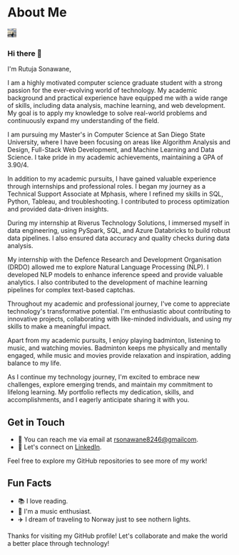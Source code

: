 <!-- Title -->
# About Me

<!-- Avatar -->
<img src="Ru.jpg" alt="Rutuja's Profile Picture" width="20" height="20">



### Hi there 👋

I'm Rutuja Sonawane, 

I am a highly motivated computer science graduate student with a strong passion for the ever-evolving world of technology. My academic background and practical experience have equipped me with a wide range of skills, including data analysis, machine learning, and web development. My goal is to apply my knowledge to solve real-world problems and continuously expand my understanding of the field.

I am pursuing my Master's in Computer Science at San Diego State University, where I have been focusing on areas like Algorithm Analysis and Design, Full-Stack Web Development, and Machine Learning and Data Science. I take pride in my academic achievements, maintaining a GPA of 3.90/4.

In addition to my academic pursuits, I have gained valuable experience through internships and professional roles. I began my journey as a Technical Support Associate at Mphasis, where I refined my skills in SQL, Python, Tableau, and troubleshooting. I contributed to process optimization and provided data-driven insights.

During my internship at Riverus Technology Solutions, I immersed myself in data engineering, using PySpark, SQL, and Azure Databricks to build robust data pipelines. I also ensured data accuracy and quality checks during data analysis.

My internship with the Defence Research and Development Organisation (DRDO) allowed me to explore Natural Language Processing (NLP). I developed NLP models to enhance inference speed and provide valuable analytics. I also contributed to the development of machine learning pipelines for complex text-based captchas.

Throughout my academic and professional journey, I've come to appreciate technology's transformative potential. I'm enthusiastic about contributing to innovative projects, collaborating with like-minded individuals, and using my skills to make a meaningful impact.

Apart from my academic pursuits, I enjoy playing badminton, listening to music, and watching movies. Badminton keeps me physically and mentally engaged, while music and movies provide relaxation and inspiration, adding balance to my life.

As I continue my technology journey, I'm excited to embrace new challenges, explore emerging trends, and maintain my commitment to lifelong learning. My portfolio reflects my dedication, skills, and accomplishments, and I eagerly anticipate sharing it with you.

## Get in Touch

- 📧 You can reach me via email at [rsonawane8246@gmailcom](mailto:rsonawane8246@gmail.com).
- 💬 Let's connect on [LinkedIn](https://www.linkedin.com/in/rutujasonawane/).


Feel free to explore my GitHub repositories to see more of my work!

## Fun Facts

- 📚 I love reading.
- 🎵 I'm a music enthusiast.
- ✈️ I dream of traveling to Norway just to see nothern lights.

Thanks for visiting my GitHub profile! Let's collaborate and make the world a better place through technology!
